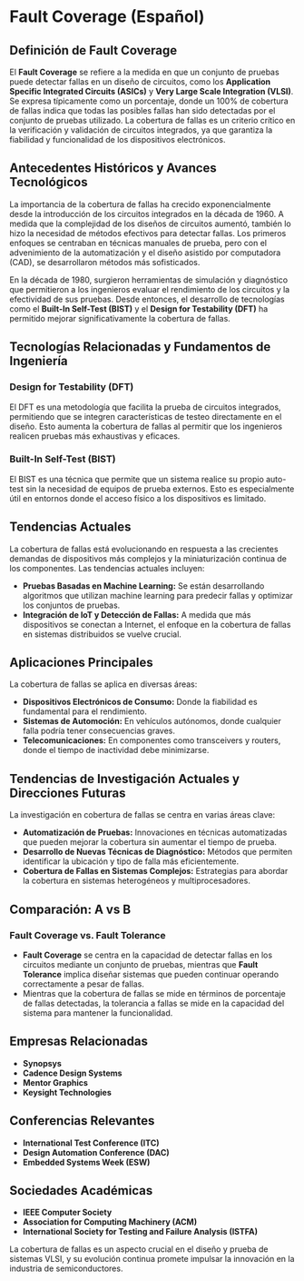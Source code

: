 # Fault Coverage (Español)

## Definición de Fault Coverage

El **Fault Coverage** se refiere a la medida en que un conjunto de pruebas puede detectar fallas en un diseño de circuitos, como los **Application Specific Integrated Circuits (ASICs)** y **Very Large Scale Integration (VLSI)**. Se expresa típicamente como un porcentaje, donde un 100% de cobertura de fallas indica que todas las posibles fallas han sido detectadas por el conjunto de pruebas utilizado. La cobertura de fallas es un criterio crítico en la verificación y validación de circuitos integrados, ya que garantiza la fiabilidad y funcionalidad de los dispositivos electrónicos.

## Antecedentes Históricos y Avances Tecnológicos

La importancia de la cobertura de fallas ha crecido exponencialmente desde la introducción de los circuitos integrados en la década de 1960. A medida que la complejidad de los diseños de circuitos aumentó, también lo hizo la necesidad de métodos efectivos para detectar fallas. Los primeros enfoques se centraban en técnicas manuales de prueba, pero con el advenimiento de la automatización y el diseño asistido por computadora (CAD), se desarrollaron métodos más sofisticados.

En la década de 1980, surgieron herramientas de simulación y diagnóstico que permitieron a los ingenieros evaluar el rendimiento de los circuitos y la efectividad de sus pruebas. Desde entonces, el desarrollo de tecnologías como el **Built-In Self-Test (BIST)** y el **Design for Testability (DFT)** ha permitido mejorar significativamente la cobertura de fallas.

## Tecnologías Relacionadas y Fundamentos de Ingeniería

### Design for Testability (DFT)

El DFT es una metodología que facilita la prueba de circuitos integrados, permitiendo que se integren características de testeo directamente en el diseño. Esto aumenta la cobertura de fallas al permitir que los ingenieros realicen pruebas más exhaustivas y eficaces.

### Built-In Self-Test (BIST)

El BIST es una técnica que permite que un sistema realice su propio auto-test sin la necesidad de equipos de prueba externos. Esto es especialmente útil en entornos donde el acceso físico a los dispositivos es limitado.

## Tendencias Actuales

La cobertura de fallas está evolucionando en respuesta a las crecientes demandas de dispositivos más complejos y la miniaturización continua de los componentes. Las tendencias actuales incluyen:

- **Pruebas Basadas en Machine Learning:** Se están desarrollando algoritmos que utilizan machine learning para predecir fallas y optimizar los conjuntos de pruebas.
- **Integración de IoT y Detección de Fallas:** A medida que más dispositivos se conectan a Internet, el enfoque en la cobertura de fallas en sistemas distribuidos se vuelve crucial.

## Aplicaciones Principales

La cobertura de fallas se aplica en diversas áreas:

- **Dispositivos Electrónicos de Consumo:** Donde la fiabilidad es fundamental para el rendimiento.
- **Sistemas de Automoción:** En vehículos autónomos, donde cualquier falla podría tener consecuencias graves.
- **Telecomunicaciones:** En componentes como transceivers y routers, donde el tiempo de inactividad debe minimizarse.

## Tendencias de Investigación Actuales y Direcciones Futuras

La investigación en cobertura de fallas se centra en varias áreas clave:

- **Automatización de Pruebas:** Innovaciones en técnicas automatizadas que pueden mejorar la cobertura sin aumentar el tiempo de prueba.
- **Desarrollo de Nuevas Técnicas de Diagnóstico:** Métodos que permiten identificar la ubicación y tipo de falla más eficientemente.
- **Cobertura de Fallas en Sistemas Complejos:** Estrategias para abordar la cobertura en sistemas heterogéneos y multiprocesadores.

## Comparación: A vs B

### Fault Coverage vs. Fault Tolerance

- **Fault Coverage** se centra en la capacidad de detectar fallas en los circuitos mediante un conjunto de pruebas, mientras que **Fault Tolerance** implica diseñar sistemas que pueden continuar operando correctamente a pesar de fallas. 
- Mientras que la cobertura de fallas se mide en términos de porcentaje de fallas detectadas, la tolerancia a fallas se mide en la capacidad del sistema para mantener la funcionalidad.

## Empresas Relacionadas

- **Synopsys**
- **Cadence Design Systems**
- **Mentor Graphics**
- **Keysight Technologies**

## Conferencias Relevantes

- **International Test Conference (ITC)**
- **Design Automation Conference (DAC)**
- **Embedded Systems Week (ESW)**

## Sociedades Académicas

- **IEEE Computer Society**
- **Association for Computing Machinery (ACM)**
- **International Society for Testing and Failure Analysis (ISTFA)**

La cobertura de fallas es un aspecto crucial en el diseño y prueba de sistemas VLSI, y su evolución continua promete impulsar la innovación en la industria de semiconductores.
